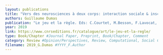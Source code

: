 ```yaml
---
layout: publications
title: "Vers des neurosciences à deux corps: interaction sociale & inscription biologique"
authors: Guillaume Dumas
publication: "Le jeu et la règle. Eds: C.Courtet, M.Besson, F.Lavocat, A.Viala"
year: 2019
link: https://www.cnrseditions.fr/catalogue/art/le-jeu-et-la-regle/
type: Book/Chapter #Journal Paper, Preprint, Book/Chapter, Comment
category: Review #Opinion/Perspectives, Review, Computational, Social Cognitive and Affective Neuroscience, Experimental
filename: 2019_G.Dumas #YYYY_F.Author
---
```

